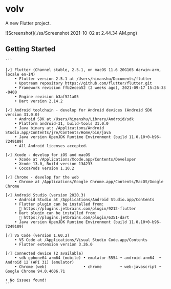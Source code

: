 # volv

A new Flutter project.

![Screenshot](./ss/Screenshot 2021-10-02 at 2.44.34 AM.png)
## Getting Started
```` 
```

[✓] Flutter (Channel stable, 2.5.1, on macOS 11.6 20G165 darwin-arm, locale en-IN)
    • Flutter version 2.5.1 at /Users/himanshu/Documents/flutter
    • Upstream repository https://github.com/flutter/flutter.git
    • Framework revision ffb2ecea52 (2 weeks ago), 2021-09-17 15:26:33 -0400
    • Engine revision b3af521a05
    • Dart version 2.14.2

[✓] Android toolchain - develop for Android devices (Android SDK version 31.0.0)
    • Android SDK at /Users/himanshu/Library/Android/sdk
    • Platform android-31, build-tools 31.0.0
    • Java binary at: /Applications/Android Studio.app/Contents/jre/Contents/Home/bin/java
    • Java version OpenJDK Runtime Environment (build 11.0.10+0-b96-7249189)
    • All Android licenses accepted.

[✓] Xcode - develop for iOS and macOS
    • Xcode at /Applications/Xcode.app/Contents/Developer
    • Xcode 13.0, Build version 13A233
    • CocoaPods version 1.10.2

[✓] Chrome - develop for the web
    • Chrome at /Applications/Google Chrome.app/Contents/MacOS/Google Chrome

[✓] Android Studio (version 2020.3)
    • Android Studio at /Applications/Android Studio.app/Contents
    • Flutter plugin can be installed from:
      🔨 https://plugins.jetbrains.com/plugin/9212-flutter
    • Dart plugin can be installed from:
      🔨 https://plugins.jetbrains.com/plugin/6351-dart
    • Java version OpenJDK Runtime Environment (build 11.0.10+0-b96-7249189)

[✓] VS Code (version 1.60.2)
    • VS Code at /Applications/Visual Studio Code.app/Contents
    • Flutter extension version 3.26.0

[✓] Connected device (2 available)
    • sdk gphone64 arm64 (mobile) • emulator-5554 • android-arm64  • Android 12 (API 31) (emulator)
    • Chrome (web)                • chrome        • web-javascript • Google Chrome 94.0.4606.71

• No issues found!
```
````
